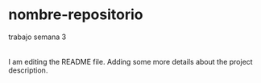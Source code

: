 # nombre-repositorio
trabajo semana 3
######

I am editing the README file. Adding some more details about the project description.

